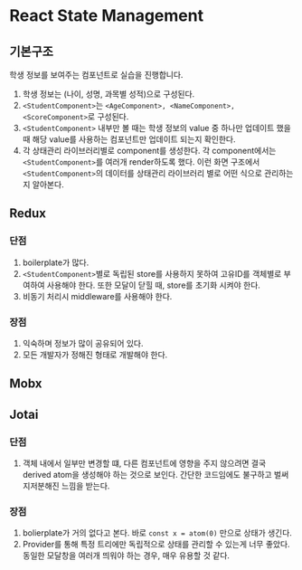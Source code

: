 # React State Management

## 기본구조

학생 정보를 보여주는 컴포넌트로 실습을 진행합니다.

1. 학생 정보는 (나이, 성명, 과목별 성적)으로 구성된다.
2. `<StudentComponent>`는 `<AgeComponent>, <NameComponent>, <ScoreComponent>`로 구성된다.
3. `<StudentComponent>` 내부만 볼 때는 학생 정보의 value 중 하나만 업데이트 했을 때 해당 value를 사용하는 컴포넌트만 업데이트 되는지 확인한다.
4. 각 상태관리 라이브러리별로 component를 생성한다. 각 component에서는 `<StudentComponent>`를 여러개 render하도록 했다. 이런 화면 구조에서 `<StudentComponent>`의 데이터를 상태관리 라이브러리 별로 어떤 식으로 관리하는지 알아본다.

## Redux

### 단점

1. boilerplate가 많다.
2. `<StudentComponent>`별로 독립된 store를 사용하지 못하여 고유ID를 객체별로 부여하여 사용해야 한다.
   또한 모달이 닫힐 때, store를 초기화 시켜야 한다.
3. 비동기 처리시 middleware를 사용해야 한다.

### 장점

1. 익숙하며 정보가 많이 공유되어 있다.
2. 모든 개발자가 정해진 형태로 개발해야 한다.

## Mobx

## Jotai

### 단점

1. 객체 내에서 일부만 변경할 떄, 다른 컴포넌트에 영향을 주지 않으려면 결국 derived atom을 생성해야 하는 것으로 보인다.
   간단한 코드임에도 불구하고 벌써 지저분해진 느낌을 받는다.

### 장점

1. bolierplate가 거의 없다고 본다. 바로 `const x = atom(0)` 만으로 상태가 생긴다.
2. Provider를 통해 특정 트리에만 독립적으로 상태를 관리할 수 있는게 너무 좋았다.
   동일한 모달창을 여러개 띄워야 하는 경우, 매우 유용할 것 같다.
